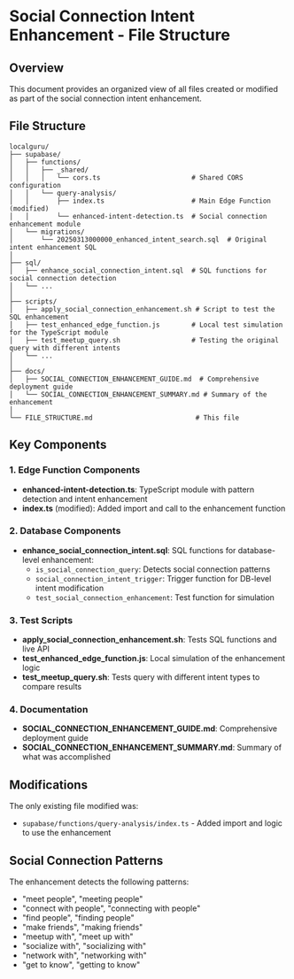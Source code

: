 # Social Connection Intent Enhancement - File Structure

## Overview

This document provides an organized view of all files created or modified as part of the social connection intent enhancement.

## File Structure

```
localguru/
├── supabase/
│   ├── functions/
│   │   ├── _shared/
│   │   │   └── cors.ts                       # Shared CORS configuration
│   │   └── query-analysis/
│   │       ├── index.ts                      # Main Edge Function (modified)
│   │       └── enhanced-intent-detection.ts  # Social connection enhancement module
│   └── migrations/
│       └── 20250313000000_enhanced_intent_search.sql  # Original intent enhancement SQL
│
├── sql/
│   ├── enhance_social_connection_intent.sql  # SQL functions for social connection detection
│   └── ...
│
├── scripts/
│   ├── apply_social_connection_enhancement.sh # Script to test the SQL enhancement
│   ├── test_enhanced_edge_function.js        # Local test simulation for the TypeScript module
│   ├── test_meetup_query.sh                  # Testing the original query with different intents
│   └── ...
│   
├── docs/
│   ├── SOCIAL_CONNECTION_ENHANCEMENT_GUIDE.md  # Comprehensive deployment guide
│   └── SOCIAL_CONNECTION_ENHANCEMENT_SUMMARY.md # Summary of the enhancement
│
└── FILE_STRUCTURE.md                          # This file
```

## Key Components

### 1. Edge Function Components

- **enhanced-intent-detection.ts**: TypeScript module with pattern detection and intent enhancement
- **index.ts** (modified): Added import and call to the enhancement function

### 2. Database Components

- **enhance_social_connection_intent.sql**: SQL functions for database-level enhancement:
  - `is_social_connection_query`: Detects social connection patterns
  - `social_connection_intent_trigger`: Trigger function for DB-level intent modification
  - `test_social_connection_enhancement`: Test function for simulation

### 3. Test Scripts

- **apply_social_connection_enhancement.sh**: Tests SQL functions and live API
- **test_enhanced_edge_function.js**: Local simulation of the enhancement logic
- **test_meetup_query.sh**: Tests query with different intent types to compare results

### 4. Documentation

- **SOCIAL_CONNECTION_ENHANCEMENT_GUIDE.md**: Comprehensive deployment guide
- **SOCIAL_CONNECTION_ENHANCEMENT_SUMMARY.md**: Summary of what was accomplished

## Modifications

The only existing file modified was:
- `supabase/functions/query-analysis/index.ts` - Added import and logic to use the enhancement

## Social Connection Patterns

The enhancement detects the following patterns:
- "meet people", "meeting people"
- "connect with people", "connecting with people"
- "find people", "finding people"
- "make friends", "making friends"
- "meetup with", "meet up with"
- "socialize with", "socializing with"
- "network with", "networking with"
- "get to know", "getting to know" 